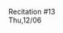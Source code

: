 
<div class="recitation">
<div class="column_date">
<p markdown="block">
Recitation #13 <br>
Thu,12/06
</p>
</div>

<div class="column_recitation">
<p markdown="block">



</p>
</div>

</div>

